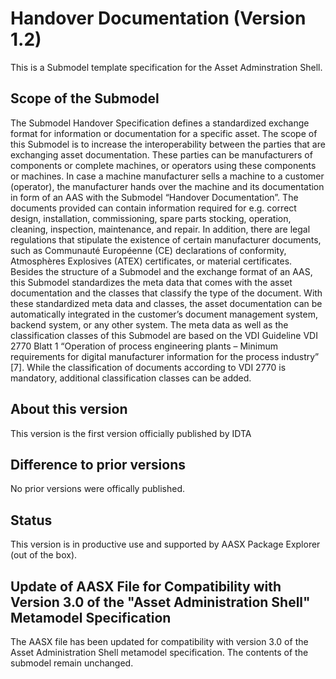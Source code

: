 # Handover Documentation (Version 1.2) 

This is a Submodel template specification for the Asset Adminstration Shell.

## Scope of the Submodel 

The Submodel Handover Specification defines a standardized exchange format for information or documentation for a specific asset. The scope of this Submodel is to increase the interoperability between the parties that are exchanging asset documentation. These parties can be manufacturers of components or complete machines, or operators using these components or machines. In case a machine manufacturer sells a machine to a customer (operator), the manufacturer hands over the machine and its documentation in form of an AAS with the Submodel “Handover Documentation”. The documents provided can contain information required for e.g. correct design, installation, commissioning, spare parts stocking, operation, cleaning, inspection, maintenance, and repair. In addition, there are legal regulations that stipulate the existence of certain manufacturer documents, such as Communauté Européenne (CE) declarations of conformity, Atmosphères Explosives (ATEX) certificates, or material certificates.
Besides the structure of a Submodel and the exchange format of an AAS, this Submodel standardizes the meta data that comes with the asset documentation and the classes that classify the type of the document. With these standardized meta data and classes, the asset documentation can be automatically integrated in the customer’s document management system, backend system, or any other system.
The meta data as well as the classification classes of this Submodel are based on the VDI Guideline VDI 2770 Blatt 1 “Operation of process engineering plants – Minimum requirements for digital manufacturer information for the process industry” [7]. While the classification of documents according to VDI 2770 is mandatory, additional classification classes can be added.

## About this version

This version is the first version officially published by IDTA


## Difference to prior versions

No prior versions were offically published.

## Status

This version is in productive use and supported by AASX Package Explorer (out of the box).

## Update of AASX File for Compatibility with Version 3.0 of the "Asset Administration Shell" Metamodel Specification

The AASX file has been updated for compatibility with version 3.0 of the Asset Administration Shell metamodel specification. The contents of the submodel remain unchanged.


